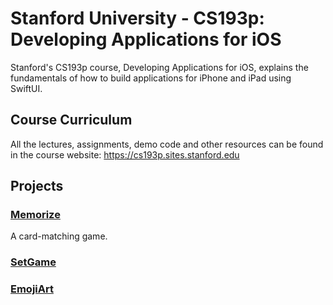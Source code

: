 # Stanford University - CS193p: Developing Applications for iOS

Stanford's CS193p course, Developing Applications for iOS, explains the fundamentals of how to build applications for iPhone and iPad using SwiftUI.

## Course Curriculum
All the lectures, assignments, demo code and other resources can be found in the course website: https://cs193p.sites.stanford.edu

## Projects

### [Memorize](https://github.com/andavazgar/Memorize)
A card-matching game.

### [SetGame](https://github.com/andavazgar/SetGame)

### [EmojiArt](https://github.com/andavazgar/EmojiArt)
